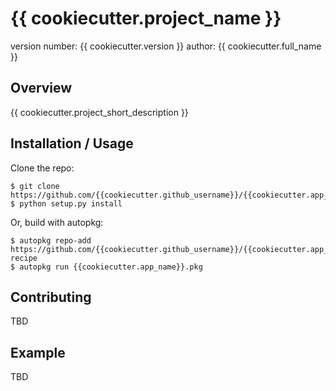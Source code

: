 {{ cookiecutter.project_name }}
===============================

version number: {{ cookiecutter.version }}
author: {{ cookiecutter.full_name }}

Overview
--------

{{ cookiecutter.project_short_description }}

Installation / Usage
--------------------

Clone the repo:

    $ git clone https://github.com/{{cookiecutter.github_username}}/{{cookiecutter.app_name}}.git
    $ python setup.py install

Or, build with autopkg:

    $ autopkg repo-add https://github.com/{{cookiecutter.github_username}}/{{cookiecutter.app_name}}/autopkg-recipe
    $ autopkg run {{cookiecutter.app_name}}.pkg

    
Contributing
------------

TBD

Example
-------

TBD
